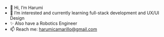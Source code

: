 - 👋 Hi, I’m Harumi
- 👀 I’m interested and currently learning full-stack development and UX/UI Design
- ✨ Also have a Robotics Engineer 
- 📫 Reach me: harumicamarillo@gmail.com 

<!---
h-amarillo/h-amarillo is a ✨ special ✨ repository because its `README.md` (this file) appears on your GitHub profile.
You can click the Preview link to take a look at your changes.
--->
